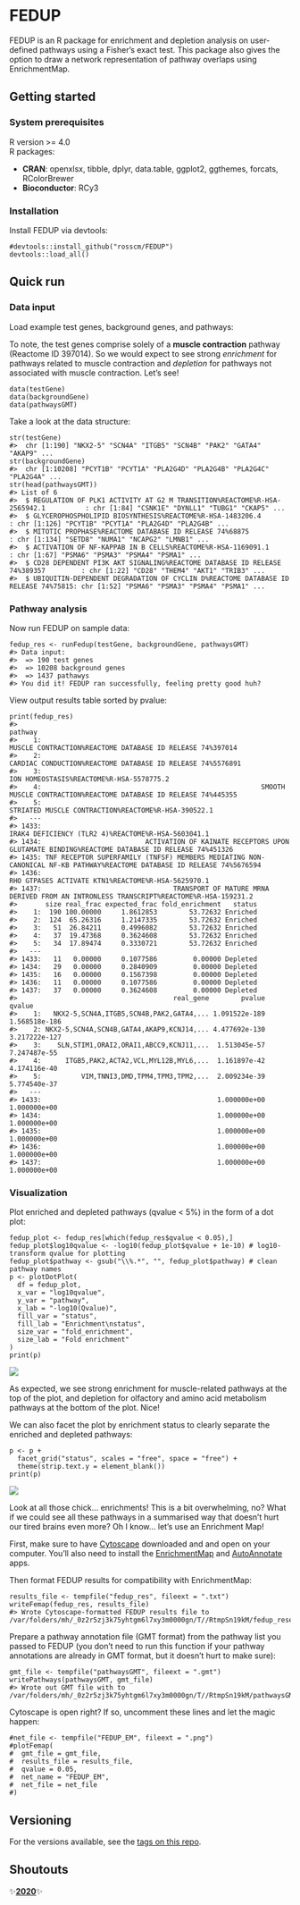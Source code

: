 # FEDUP

FEDUP is an R package for enrichment and depletion analysis on
user-defined pathways using a Fisher’s exact test. This package also
gives the option to draw a network representation of pathway overlaps
using EnrichmentMap.

## Getting started

### System prerequisites

R version &gt;= 4.0  
R packages:

-   **CRAN**: openxlsx, tibble, dplyr, data.table, ggplot2, ggthemes,
    forcats, RColorBrewer  
-   **Bioconductor**: RCy3

### Installation

Install FEDUP via devtools:

    #devtools::install_github("rosscm/FEDUP")
    devtools::load_all()

## Quick run

### Data input

Load example test genes, background genes, and pathways:

To note, the test genes comprise solely of a **muscle contraction**
pathway (Reactome ID 397014). So we would expect to see strong
*enrichment* for pathways related to muscle contraction and *depletion*
for pathways not associated with muscle contraction. Let’s see!

    data(testGene)
    data(backgroundGene)
    data(pathwaysGMT)

Take a look at the data structure:

    str(testGene)
    #>  chr [1:190] "NKX2-5" "SCN4A" "ITGB5" "SCN4B" "PAK2" "GATA4" "AKAP9" ...
    str(backgroundGene)
    #>  chr [1:10208] "PCYT1B" "PCYT1A" "PLA2G4D" "PLA2G4B" "PLA2G4C" "PLA2G4A" ...
    str(head(pathwaysGMT))
    #> List of 6
    #>  $ REGULATION OF PLK1 ACTIVITY AT G2 M TRANSITION%REACTOME%R-HSA-2565942.1          : chr [1:84] "CSNK1E" "DYNLL1" "TUBG1" "CKAP5" ...
    #>  $ GLYCEROPHOSPHOLIPID BIOSYNTHESIS%REACTOME%R-HSA-1483206.4                        : chr [1:126] "PCYT1B" "PCYT1A" "PLA2G4D" "PLA2G4B" ...
    #>  $ MITOTIC PROPHASE%REACTOME DATABASE ID RELEASE 74%68875                           : chr [1:134] "SETD8" "NUMA1" "NCAPG2" "LMNB1" ...
    #>  $ ACTIVATION OF NF-KAPPAB IN B CELLS%REACTOME%R-HSA-1169091.1                      : chr [1:67] "PSMA6" "PSMA3" "PSMA4" "PSMA1" ...
    #>  $ CD28 DEPENDENT PI3K AKT SIGNALING%REACTOME DATABASE ID RELEASE 74%389357         : chr [1:22] "CD28" "THEM4" "AKT1" "TRIB3" ...
    #>  $ UBIQUITIN-DEPENDENT DEGRADATION OF CYCLIN D%REACTOME DATABASE ID RELEASE 74%75815: chr [1:52] "PSMA6" "PSMA3" "PSMA4" "PSMA1" ...

### Pathway analysis

Now run FEDUP on sample data:

    fedup_res <- runFedup(testGene, backgroundGene, pathwaysGMT)
    #> Data input:
    #>  => 190 test genes
    #>  => 10208 background genes
    #>  => 1437 pathawys
    #> You did it! FEDUP ran successfully, feeling pretty good huh?

View output results table sorted by pvalue:

    print(fedup_res)
    #>                                                                                                                      pathway
    #>    1:                                                              MUSCLE CONTRACTION%REACTOME DATABASE ID RELEASE 74%397014
    #>    2:                                                             CARDIAC CONDUCTION%REACTOME DATABASE ID RELEASE 74%5576891
    #>    3:                                                                               ION HOMEOSTASIS%REACTOME%R-HSA-5578775.2
    #>    4:                                                       SMOOTH MUSCLE CONTRACTION%REACTOME DATABASE ID RELEASE 74%445355
    #>    5:                                                                    STRIATED MUSCLE CONTRACTION%REACTOME%R-HSA-390522.1
    #>   ---                                                                                                                       
    #> 1433:                                                                     IRAK4 DEFICIENCY (TLR2 4)%REACTOME%R-HSA-5603041.1
    #> 1434:                          ACTIVATION OF KAINATE RECEPTORS UPON GLUTAMATE BINDING%REACTOME DATABASE ID RELEASE 74%451326
    #> 1435: TNF RECEPTOR SUPERFAMILY (TNFSF) MEMBERS MEDIATING NON-CANONICAL NF-KB PATHWAY%REACTOME DATABASE ID RELEASE 74%5676594
    #> 1436:                                                                     RHO GTPASES ACTIVATE KTN1%REACTOME%R-HSA-5625970.1
    #> 1437:                                 TRANSPORT OF MATURE MRNA DERIVED FROM AN INTRONLESS TRANSCRIPT%REACTOME%R-HSA-159231.2
    #>       size real_frac expected_frac fold_enrichment   status
    #>    1:  190 100.00000     1.8612853        53.72632 Enriched
    #>    2:  124  65.26316     1.2147335        53.72632 Enriched
    #>    3:   51  26.84211     0.4996082        53.72632 Enriched
    #>    4:   37  19.47368     0.3624608        53.72632 Enriched
    #>    5:   34  17.89474     0.3330721        53.72632 Enriched
    #>   ---                                                      
    #> 1433:   11   0.00000     0.1077586         0.00000 Depleted
    #> 1434:   29   0.00000     0.2840909         0.00000 Depleted
    #> 1435:   16   0.00000     0.1567398         0.00000 Depleted
    #> 1436:   11   0.00000     0.1077586         0.00000 Depleted
    #> 1437:   37   0.00000     0.3624608         0.00000 Depleted
    #>                                       real_gene        pvalue        qvalue
    #>    1:   NKX2-5,SCN4A,ITGB5,SCN4B,PAK2,GATA4,... 1.091522e-189 1.568518e-186
    #>    2: NKX2-5,SCN4A,SCN4B,GATA4,AKAP9,KCNJ14,... 4.477692e-130 3.217222e-127
    #>    3:    SLN,STIM1,ORAI2,ORAI1,ABCC9,KCNJ11,...  1.513045e-57  7.247487e-55
    #>    4:      ITGB5,PAK2,ACTA2,VCL,MYL12B,MYL6,...  1.161897e-42  4.174116e-40
    #>    5:          VIM,TNNI3,DMD,TPM4,TPM3,TPM2,...  2.009234e-39  5.774540e-37
    #>   ---                                                                      
    #> 1433:                                            1.000000e+00  1.000000e+00
    #> 1434:                                            1.000000e+00  1.000000e+00
    #> 1435:                                            1.000000e+00  1.000000e+00
    #> 1436:                                            1.000000e+00  1.000000e+00
    #> 1437:                                            1.000000e+00  1.000000e+00

### Visualization

Plot enriched and depleted pathways (qvalue &lt; 5%) in the form of a
dot plot:

    fedup_plot <- fedup_res[which(fedup_res$qvalue < 0.05),]
    fedup_plot$log10qvalue <- -log10(fedup_plot$qvalue + 1e-10) # log10-transform qvalue for plotting
    fedup_plot$pathway <- gsub("\\%.*", "", fedup_plot$pathway) # clean pathway names
    p <- plotDotPlot(
      df = fedup_plot,
      x_var = "log10qvalue",
      y_var = "pathway",
      x_lab = "-log10(Qvalue)",
      fill_var = "status",
      fill_lab = "Enrichment\nstatus",
      size_var = "fold_enrichment",
      size_lab = "Fold enrichment"
    )
    print(p)

![](man/figures/README_FEDUP_dotplot-1.png)

As expected, we see strong enrichment for muscle-related pathways at the
top of the plot, and depletion for olfactory and amino acid metabolism
pathways at the bottom of the plot. Nice!

We can also facet the plot by enrichment status to clearly separate the
enriched and depleted pathways:

    p <- p +
      facet_grid("status", scales = "free", space = "free") +
      theme(strip.text.y = element_blank())
    print(p)

![](man/figures/README_FEDUP_dotplot_facet-1.png)

Look at all those chick… enrichments! This is a bit overwhelming, no?
What if we could see all these pathways in a summarised way that doesn’t
hurt our tired brains even more? Oh I know… let’s use an Enrichment Map!

First, make sure to have
[Cytoscape](https://cytoscape.org/download.html) downloaded and and open
on your computer. You’ll also need to install the
[EnrichmentMap](http://apps.cytoscape.org/apps/enrichmentmap) and
[AutoAnnotate](http://apps.cytoscape.org/apps/autoannotate) apps.

Then format FEDUP results for compatibility with EnrichmentMap:

    results_file <- tempfile("fedup_res", fileext = ".txt")
    writeFemap(fedup_res, results_file)
    #> Wrote Cytoscape-formatted FEDUP results file to /var/folders/mh/_0z2r5zj3k75yhtgm6l7xy3m0000gn/T//RtmpSn19kM/fedup_rese720218febc2.txt

Prepare a pathway annotation file (GMT format) from the pathway list you
passed to FEDUP (you don’t need to run this function if your pathway
annotations are already in GMT format, but it doesn’t hurt to make
sure):

    gmt_file <- tempfile("pathwaysGMT", fileext = ".gmt")
    writePathways(pathwaysGMT, gmt_file)
    #> Wrote out GMT file with to /var/folders/mh/_0z2r5zj3k75yhtgm6l7xy3m0000gn/T//RtmpSn19kM/pathwaysGMTe7206c7d0f2c.gmt

Cytoscape is open right? If so, uncomment these lines and let the magic
happen:

    #net_file <- tempfile("FEDUP_EM", fileext = ".png")
    #plotFemap(
    #  gmt_file = gmt_file,
    #  results_file = results_file,
    #  qvalue = 0.05,
    #  net_name = "FEDUP_EM",
    #  net_file = net_file
    #)

## Versioning

For the versions available, see the [tags on this
repo](https://github.com/rosscm/FEDUP/tags).

## Shoutouts

:sparkles:[**2020**](https://media.giphy.com/media/z9AUvhAEiXOqA/giphy.gif):sparkles:
